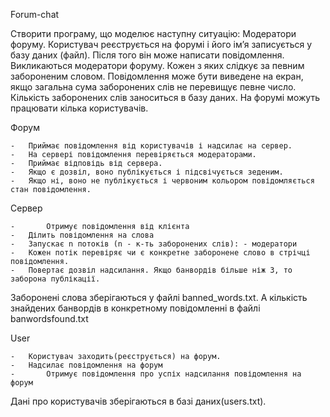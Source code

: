 Forum-chat

Створити програму, що моделює наступну ситуацію: Модератори форуму. Користувач реєструється на форумі і його ім’я записується у базу даних (файл). Після того він може написати повідомлення. Викликаються модератори форуму. Кожен з яких слідкує за певним забороненим словом. Повідомлення може бути виведене на екран, якщо загальна сума заборонених слів не перевищує певне число. Кількість заборонених слів заноситься в базу даних. На форумі можуть працювати кілька користувачів.

Форум 

    -	Приймає повідомлення від користувачів і надсилає на сервер. 
    -	На сервері повідомлення перевіряється модераторами.
    -	Приймає відповідь від сервера.
    -	Якщо є дозвіл, воно публікується і підсвічується зеденим.
    -	Якщо ні, воно не публікується і червоним кольором повідомляється стан повідомлення.
    
Сервер 

    -       Отримує повідомлення від клієнта
    -	Ділить повідомлення на слова
    -	Запускає n потоків (n - к-ть заборонених слів): - модератори
    -	Кожен потік перевіряє чи є конкретне заборонене слово в стрічці повідомлення.
    -	Повертає дозвіл надсилання. Якщо банвордів більше ніж 3, то заборона публікації.

Заборонені слова зберігаються у файлі banned_words.txt.
А кількість знайдених банвордів в конкретному повідомленні в файлі banwordsfound.txt

User

    -	Користувач заходить(реєструється) на форум.
    -	Надсилає повідомлення на форум
    -       Отримує повідомлення про успіх надсилання повідомлення на форум
    
Дані про користувачів зберігаються в базі даних(users.txt).
